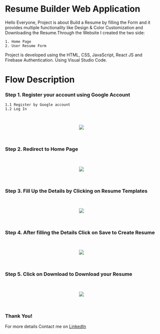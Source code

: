 # Resume Builder Web Application

Hello Everyone, Project is about Build a Resume by filling the Form and it provides multiple functionality like Design & Color Customization and Downloading the Resume.Through the Website I created the two side: 
```
1. Home Page
2. User Resume Form
```
Project is developed using the HTML, CSS, JavaScript, React JS and Firebase Authentication. Using Visual Studio Code.

# Flow Description
### Step 1. Register your account using Google Account
```
1.1 Register by Google account
1.2 Log In
```

<br>
<p align="center">
  <img src="images/1.png">
</p>
<br>

### Step 2. Redirect to Home Page

<br>
<p align="center">
  <img src="images/home.png">
</p>
<br>


### Step 3. Fill Up the Details by Clicking on Resume Templates

<br>
<p align="center">
  <img src="imges/1.png">
</p>
<br>


### Step 4. After filling the Details Click on Save to Create Resume

<br>
<p align="center">
  <img src="images/resume-data.png">
</p>
<br>


### Step 5. Click on Download to Download your Resume

<br>
<p align="center">
  <img src="images/resume-download.png">
</p>
<br>


### Thank You!
For more details Contact me on [LinkedIn](https://www.linkedin.com/in/janvi-kalavadiya-206a00184/)
